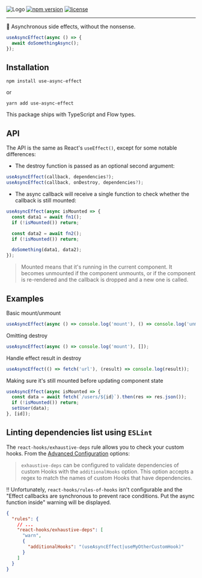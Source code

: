 ![Logo](https://raw.githubusercontent.com/rauldeheer/use-async-effect/master/logo.svg?sanitize=true)
[![npm version](https://badge.fury.io/js/use-async-effect.svg)](https://www.npmjs.com/package/use-async-effect)
[![license](https://badgen.net/npm/license/use-async-effect)](./LICENSE)

---

:running: Asynchronous side effects, without the nonsense.

```javascript
useAsyncEffect(async () => {
  await doSomethingAsync();
});
```

## Installation

```
npm install use-async-effect
```
or
```
yarn add use-async-effect
```

This package ships with TypeScript and Flow types.

## API

The API is the same as React's `useEffect()`, except for some notable differences:

- The destroy function is passed as an optional second argument:

```javascript
useAsyncEffect(callback, dependencies?);
useAsyncEffect(callback, onDestroy, dependencies?);
```

- The async callback will receive a single function to check whether the callback is still mounted:

```javascript
useAsyncEffect(async isMounted => {
  const data1 = await fn1();
  if (!isMounted()) return;

  const data2 = await fn2();
  if (!isMounted()) return;

  doSomething(data1, data2);
});
```

> Mounted means that it's running in the current component. It becomes unmounted if the component unmounts, or if the component is re-rendered and the callback is dropped and a new one is called.

## Examples

Basic mount/unmount
```javascript
useAsyncEffect(async () => console.log('mount'), () => console.log('unmount'), []);
```

Omitting destroy
```javascript
useAsyncEffect(async () => console.log('mount'), []);
```

Handle effect result in destroy
```javascript
useAsyncEffect(() => fetch('url'), (result) => console.log(result));
```

Making sure it's still mounted before updating component state
```javascript
useAsyncEffect(async isMounted => {
  const data = await fetch(`/users/${id}`).then(res => res.json());
  if (!isMounted()) return;
  setUser(data);
}, [id]);
```

## Linting dependencies list using `ESLint`

The `react-hooks/exhaustive-deps` rule allows you to check your custom hooks. 
From the [Advanced Configuration](https://github.com/facebook/react/tree/main/packages/eslint-plugin-react-hooks#advanced-configuration) options:
> `exhaustive-deps` can be configured to validate dependencies of custom Hooks with the `additionalHooks` option. This option accepts a regex to match the names of custom Hooks that have dependencies.

‼️ Unfortunately, `react-hooks/rules-of-hooks` isn't configurable and the "Effect callbacks are synchronous to prevent race conditions. Put the async function inside" warning will be displayed.

```json
{
  "rules": {
    // ...
    "react-hooks/exhaustive-deps": [
      "warn",
      {
        "additionalHooks": "(useAsyncEffect|useMyOtherCustomHook)"
      }
    ]
  }
}
```
